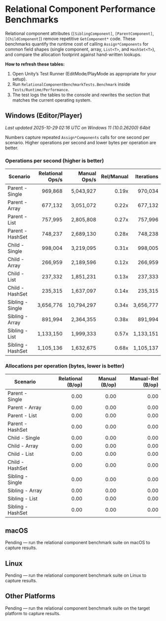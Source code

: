 # Relational Component Performance Benchmarks

Relational component attributes (`[SiblingComponent]`, `[ParentComponent]`, `[ChildComponent]`) remove repetitive `GetComponent*` code. These benchmarks quantify the runtime cost of calling `Assign*Components` for common field shapes (single component, array, `List<T>`, and `HashSet<T>`), and compare the allocation footprint against hand-written lookups.

**How to refresh these tables:**

1. Open Unity’s Test Runner (EditMode/PlayMode as appropriate for your setup).
2. Run `RelationalComponentBenchmarkTests.Benchmark` inside `Tests/Runtime/Performance`.
3. The test logs the tables to the console and rewrites the section that matches the current operating system.

## Windows (Editor/Player)

<!-- RELATIONAL_COMPONENTS_WINDOWS_START -->

_Last updated 2025-10-29 02:16 UTC on Windows 11 (10.0.26200) 64bit_

Numbers capture repeated `Assign*Components` calls for one second per scenario.
Higher operations per second and lower bytes per operation are better.

### Operations per second (higher is better)

| Scenario          | Relational Ops/s | Manual Ops/s | Rel/Manual | Iterations |
| ----------------- | ---------------: | -----------: | ---------: | ---------: |
| Parent - Single   |          969,868 |    5,043,927 |      0.19x |    970,034 |
| Parent - Array    |          677,132 |    3,051,072 |      0.22x |    677,132 |
| Parent - List     |          757,995 |    2,805,808 |      0.27x |    757,996 |
| Parent - HashSet  |          748,237 |    2,689,130 |      0.28x |    748,238 |
| Child - Single    |          998,004 |    3,219,095 |      0.31x |    998,005 |
| Child - Array     |          266,959 |    2,189,596 |      0.12x |    266,959 |
| Child - List      |          237,332 |    1,851,231 |      0.13x |    237,333 |
| Child - HashSet   |          235,315 |    1,637,097 |      0.14x |    235,315 |
| Sibling - Single  |        3,656,776 |   10,794,297 |      0.34x |  3,656,777 |
| Sibling - Array   |          891,994 |    2,364,355 |      0.38x |    891,994 |
| Sibling - List    |        1,133,150 |    1,999,333 |      0.57x |  1,133,151 |
| Sibling - HashSet |        1,105,136 |    1,632,675 |      0.68x |  1,105,137 |

### Allocations per operation (bytes, lower is better)

| Scenario          | Relational (B/op) | Manual (B/op) | Manual-Rel (B/op) |
| ----------------- | ----------------: | ------------: | ----------------: |
| Parent - Single   |              0.00 |          0.00 |              0.00 |
| Parent - Array    |              0.00 |          0.00 |              0.00 |
| Parent - List     |              0.00 |          0.00 |              0.00 |
| Parent - HashSet  |              0.00 |          0.00 |              0.00 |
| Child - Single    |              0.00 |          0.00 |              0.00 |
| Child - Array     |              0.00 |          0.00 |              0.00 |
| Child - List      |              0.00 |          0.00 |              0.00 |
| Child - HashSet   |              0.00 |          0.00 |              0.00 |
| Sibling - Single  |              0.00 |          0.00 |              0.00 |
| Sibling - Array   |              0.00 |          0.00 |              0.00 |
| Sibling - List    |              0.00 |          0.00 |              0.00 |
| Sibling - HashSet |              0.00 |          0.00 |              0.00 |

<!-- RELATIONAL_COMPONENTS_WINDOWS_END -->

## macOS

<!-- RELATIONAL_COMPONENTS_MACOS_START -->

Pending — run the relational component benchmark suite on macOS to capture results.

<!-- RELATIONAL_COMPONENTS_MACOS_END -->

## Linux

<!-- RELATIONAL_COMPONENTS_LINUX_START -->

Pending — run the relational component benchmark suite on Linux to capture results.

<!-- RELATIONAL_COMPONENTS_LINUX_END -->

## Other Platforms

<!-- RELATIONAL_COMPONENTS_OTHER_START -->

Pending — run the relational component benchmark suite on the target platform to capture results.

<!-- RELATIONAL_COMPONENTS_OTHER_END -->
